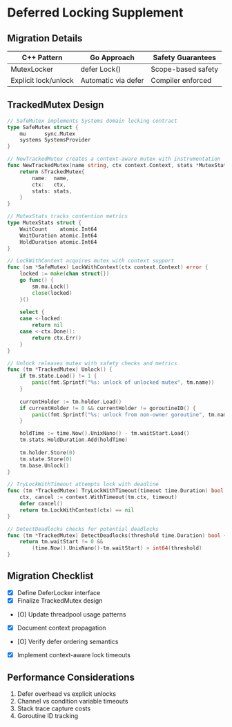 # Deferred Locking Supplement

## Migration Details
| C++ Pattern          | Go Approach          | Safety Guarantees     |
|----------------------|----------------------|-----------------------|
| MutexLocker          | defer Lock()         | Scope-based safety    |
| Explicit lock/unlock | Automatic via defer  | Compiler enforced     |

## TrackedMutex Design
```go
// SafeMutex implements Systems domain locking contract
type SafeMutex struct {
    mu      sync.Mutex
    systems SystemsProvider
}

// NewTrackedMutex creates a context-aware mutex with instrumentation
func NewTrackedMutex(name string, ctx context.Context, stats *MutexStats) *TrackedMutex {
    return &TrackedMutex{
        name:  name,
        ctx:   ctx,
        stats: stats,
    }
}

// MutexStats tracks contention metrics
type MutexStats struct {
    WaitCount    atomic.Int64
    WaitDuration atomic.Int64
    HoldDuration atomic.Int64 
}

// LockWithContext acquires mutex with context support
func (sm *SafeMutex) LockWithContext(ctx context.Context) error {
    locked := make(chan struct{})
    go func() {
        sm.mu.Lock()
        close(locked)
    }()
    
    select {
    case <-locked:
        return nil
    case <-ctx.Done():
        return ctx.Err()
    }
}

// Unlock releases mutex with safety checks and metrics
func (tm *TrackedMutex) Unlock() {
    if tm.state.Load() != 1 {
        panic(fmt.Sprintf("%s: unlock of unlocked mutex", tm.name))
    }
    
    currentHolder := tm.holder.Load()
    if currentHolder != 0 && currentHolder != goroutineID() {
        panic(fmt.Sprintf("%s: unlock from non-owner goroutine", tm.name))
    }

    holdTime := time.Now().UnixNano() - tm.waitStart.Load()
    tm.stats.HoldDuration.Add(holdTime)
    
    tm.holder.Store(0)
    tm.state.Store(0)
    tm.base.Unlock()
}

// TryLockWithTimeout attempts lock with deadline
func (tm *TrackedMutex) TryLockWithTimeout(timeout time.Duration) bool {
    ctx, cancel := context.WithTimeout(tm.ctx, timeout)
    defer cancel()
    return tm.LockWithContext(ctx) == nil
}

// DetectDeadlocks checks for potential deadlocks
func (tm *TrackedMutex) DetectDeadlocks(threshold time.Duration) bool {
    return tm.waitStart != 0 && 
        (time.Now().UnixNano()-tm.waitStart) > int64(threshold)
}
```

## Migration Checklist
- [X] Define DeferLocker interface
- [X] Finalize TrackedMutex design
- [O] Update threadpool usage patterns
- [X] Document context propagation
- [O] Verify defer ordering semantics
- [X] Implement context-aware lock timeouts

## Performance Considerations
1. Defer overhead vs explicit unlocks
2. Channel vs condition variable timeouts
3. Stack trace capture costs
4. Goroutine ID tracking
